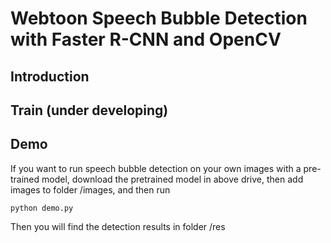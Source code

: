 # Webtoon Speech Bubble Detection with Faster R-CNN and OpenCV 

## Introduction

## Train (under developing)

## Demo

If you want to run speech bubble detection on your own images with a pre-trained model, download the pretrained model in above drive, then add images to folder /images, and then run
```
python demo.py 
```

Then you will find the detection results in folder /res

